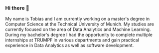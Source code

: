 ### Hi there 👋

My name is Tobias and I am currently working on a master's degree in Computer Science at the Technical University of Munich. My studies are currently focused on the area of Data Analytics and Machine Learning. During my bachelor's degree I had the opportunity to complete multiple internships at TRUMPF in various departments and gain practical experience in Data Analytics as well as software development.
<!--
**TobiasRitter/TobiasRitter** is a ✨ _special_ ✨ repository because its `README.md` (this file) appears on your GitHub profile.

Here are some ideas to get you started:

- 🔭 I’m currently working on ...
- 🌱 I’m currently learning ...
- 👯 I’m looking to collaborate on ...
- 🤔 I’m looking for help with ...
- 💬 Ask me about ...
- 📫 How to reach me: ...
- 😄 Pronouns: ...
- ⚡ Fun fact: ...
-->
